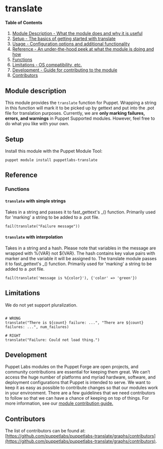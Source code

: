 # translate

#### Table of Contents

1. [Module Description - What the module does and why it is useful](#module-description)
1. [Setup - The basics of getting started with translate](#setup)
1. [Usage - Configuration options and additional functionality](#usage)
1. [Reference - An under-the-hood peek at what the module is doing and how](#reference)
  1. [Functions](#functions)
1. [Limitations - OS compatibility, etc.](#limitations)
1. [Development - Guide for contributing to the module](#development)
1. [Contributors](#contributors)

## Module description

This module provides the `translate` function for Puppet. Wrapping a string in this function will mark it to be picked up by gettext and put into the .pot file for translation purposes. Currently, we are **only marking failures, errors, and warnings** in Puppet Supported modules. However, feel free to do what you like with your own. 

## Setup

Install this module with the Puppet Module Tool:
```shell
puppet module install puppetlabs-translate
```

## Reference

### Functions
#### `translate` with simple strings
Takes in a string and passes it to fast_gettext's _() function. Primarily used for 'marking' a string to be added to a .pot file.

```puppet
fail(translate("Failure message"))
```

#### `translate` with interpolation
Takes in a string and a hash. Please note that variables in the message are wrapped with %{VAR} not ${VAR}. The hash contains key value pairs with marker and the variable it will be assigned to. The translate module passes it to fast_gettext's _() function. Primarily used for 'marking' a string to be added to a .pot file.

```puppet
fail(translate('message is %{color}'), {'color' => 'green'})
```

## Limitations

We do not yet support pluralization.

```puppet

# WRONG
translate("There is ${count} failure: ...", "There are ${count} failures: ...", num_failures)

# RIGHT
translate("Failure: Could not load thing.")
```

## Development

Puppet Labs modules on the Puppet Forge are open projects, and community contributions are essential for keeping them great. We can’t access the huge number of platforms and myriad hardware, software, and deployment configurations that Puppet is intended to serve. We want to keep it as easy as possible to contribute changes so that our modules work in your environment. There are a few guidelines that we need contributors to follow so that we can have a chance of keeping on top of things. For more information, see our [module contribution guide.](https://docs.puppetlabs.com/forge/contributing.html)

## Contributors

The list of contributors can be found at: [https://github.com/puppetlabs/puppetlabs-translate/graphs/contributors](https://github.com/puppetlabs/puppetlabs-translate/graphs/contributors).
